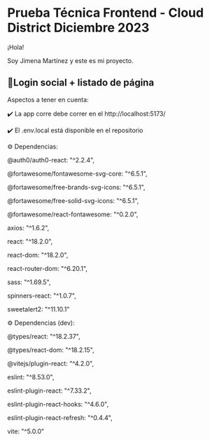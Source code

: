 # Prueba Técnica Frontend - Cloud District Diciembre 2023
<p>¡Hola!</p>
<p>Soy Jimena Martínez y este es mi proyecto.</p>

## 📌Login social + listado de página

<p>Aspectos a tener en cuenta:</p>
<p>✔️ La app corre debe correr en el http://localhost:5173/ </p>
<p>✔️ El .env.local está disponible en el repositorio
</p>
<p>⚙️ Dependencias:</p>
    <p>@auth0/auth0-react: "^2.2.4",</p>
    <p>@fortawesome/fontawesome-svg-core: "^6.5.1",</p>
    <p>@fortawesome/free-brands-svg-icons: "^6.5.1",</p>
    <p>@fortawesome/free-solid-svg-icons: "^6.5.1",</p>
    <p>@fortawesome/react-fontawesome: "^0.2.0",</p>
    <p>axios: "^1.6.2",</p>
    <p>react: "^18.2.0",</p>
    <p>react-dom: "^18.2.0",</p>
    <p>react-router-dom: "^6.20.1",</p>
    <p>sass: "^1.69.5",</p>
    <p>spinners-react: "^1.0.7",</p>
    <p>sweetalert2: "^11.10.1"
</p>
<p>⚙️ Dependencias (dev):</p>
    <p>@types/react: "^18.2.37",</p>
    <p>@types/react-dom: "^18.2.15",</p>
    <p>@vitejs/plugin-react: "^4.2.0",</p>
    <p>eslint: "^8.53.0",</p>
    <p>eslint-plugin-react: "^7.33.2",</p>
    <p>eslint-plugin-react-hooks: "^4.6.0",</p>
    <p>eslint-plugin-react-refresh: "^0.4.4",</p>
    <p>vite: "^5.0.0"
</p>